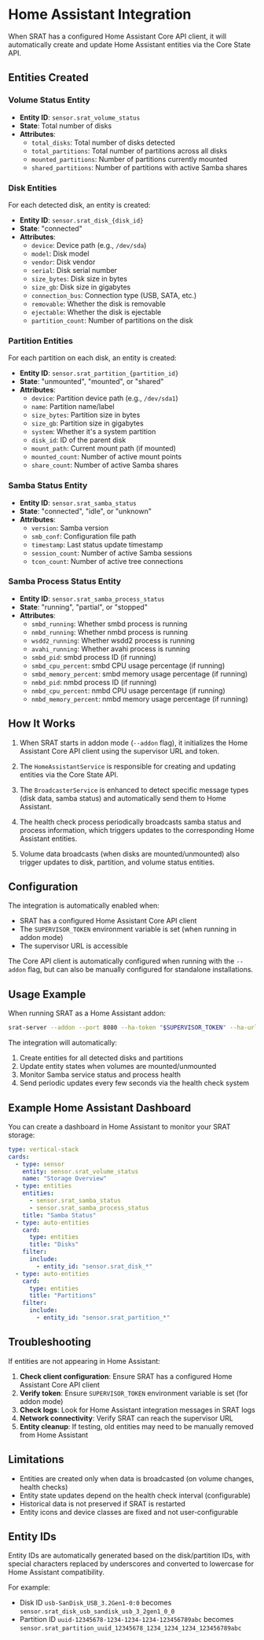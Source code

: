 # Home Assistant Integration

<!-- START doctoc -->
<!-- END doctoc -->

When SRAT has a configured Home Assistant Core API client, it will automatically create and update Home Assistant entities via the Core State API.

## Entities Created

### Volume Status Entity

- **Entity ID**: `sensor.srat_volume_status`
- **State**: Total number of disks
- **Attributes**:
  - `total_disks`: Total number of disks detected
  - `total_partitions`: Total number of partitions across all disks
  - `mounted_partitions`: Number of partitions currently mounted
  - `shared_partitions`: Number of partitions with active Samba shares

### Disk Entities

For each detected disk, an entity is created:

- **Entity ID**: `sensor.srat_disk_{disk_id}`
- **State**: "connected"
- **Attributes**:
  - `device`: Device path (e.g., `/dev/sda`)
  - `model`: Disk model
  - `vendor`: Disk vendor
  - `serial`: Disk serial number
  - `size_bytes`: Disk size in bytes
  - `size_gb`: Disk size in gigabytes
  - `connection_bus`: Connection type (USB, SATA, etc.)
  - `removable`: Whether the disk is removable
  - `ejectable`: Whether the disk is ejectable
  - `partition_count`: Number of partitions on the disk

### Partition Entities

For each partition on each disk, an entity is created:

- **Entity ID**: `sensor.srat_partition_{partition_id}`
- **State**: "unmounted", "mounted", or "shared"
- **Attributes**:
  - `device`: Partition device path (e.g., `/dev/sda1`)
  - `name`: Partition name/label
  - `size_bytes`: Partition size in bytes
  - `size_gb`: Partition size in gigabytes
  - `system`: Whether it's a system partition
  - `disk_id`: ID of the parent disk
  - `mount_path`: Current mount path (if mounted)
  - `mounted_count`: Number of active mount points
  - `share_count`: Number of active Samba shares

### Samba Status Entity

- **Entity ID**: `sensor.srat_samba_status`
- **State**: "connected", "idle", or "unknown"
- **Attributes**:
  - `version`: Samba version
  - `smb_conf`: Configuration file path
  - `timestamp`: Last status update timestamp
  - `session_count`: Number of active Samba sessions
  - `tcon_count`: Number of active tree connections

### Samba Process Status Entity

- **Entity ID**: `sensor.srat_samba_process_status`
- **State**: "running", "partial", or "stopped"
- **Attributes**:
  - `smbd_running`: Whether smbd process is running
  - `nmbd_running`: Whether nmbd process is running
  - `wsdd2_running`: Whether wsdd2 process is running
  - `avahi_running`: Whether avahi process is running
  - `smbd_pid`: smbd process ID (if running)
  - `smbd_cpu_percent`: smbd CPU usage percentage (if running)
  - `smbd_memory_percent`: smbd memory usage percentage (if running)
  - `nmbd_pid`: nmbd process ID (if running)
  - `nmbd_cpu_percent`: nmbd CPU usage percentage (if running)
  - `nmbd_memory_percent`: nmbd memory usage percentage (if running)

## How It Works

1. When SRAT starts in addon mode (`--addon` flag), it initializes the Home Assistant Core API client using the supervisor URL and token.

2. The `HomeAssistantService` is responsible for creating and updating entities via the Core State API.

3. The `BroadcasterService` is enhanced to detect specific message types (disk data, samba status) and automatically send them to Home Assistant.

4. The health check process periodically broadcasts samba status and process information, which triggers updates to the corresponding Home Assistant entities.

5. Volume data broadcasts (when disks are mounted/unmounted) also trigger updates to disk, partition, and volume status entities.

## Configuration

The integration is automatically enabled when:

- SRAT has a configured Home Assistant Core API client
- The `SUPERVISOR_TOKEN` environment variable is set (when running in addon mode)
- The supervisor URL is accessible

The Core API client is automatically configured when running with the `--addon` flag, but can also be manually configured for standalone installations.

## Usage Example

When running SRAT as a Home Assistant addon:

```bash
srat-server --addon --port 8080 --ha-token "$SUPERVISOR_TOKEN" --ha-url "http://supervisor/"
```

The integration will automatically:

1. Create entities for all detected disks and partitions
2. Update entity states when volumes are mounted/unmounted
3. Monitor Samba service status and process health
4. Send periodic updates every few seconds via the health check system

## Example Home Assistant Dashboard

You can create a dashboard in Home Assistant to monitor your SRAT storage:

```yaml
type: vertical-stack
cards:
  - type: sensor
    entity: sensor.srat_volume_status
    name: "Storage Overview"
  - type: entities
    entities:
      - sensor.srat_samba_status
      - sensor.srat_samba_process_status
    title: "Samba Status"
  - type: auto-entities
    card:
      type: entities
      title: "Disks"
    filter:
      include:
        - entity_id: "sensor.srat_disk_*"
  - type: auto-entities
    card:
      type: entities
      title: "Partitions"
    filter:
      include:
        - entity_id: "sensor.srat_partition_*"
```

## Troubleshooting

If entities are not appearing in Home Assistant:

1. **Check client configuration**: Ensure SRAT has a configured Home Assistant Core API client
2. **Verify token**: Ensure `SUPERVISOR_TOKEN` environment variable is set (for addon mode)
3. **Check logs**: Look for Home Assistant integration messages in SRAT logs
4. **Network connectivity**: Verify SRAT can reach the supervisor URL
5. **Entity cleanup**: If testing, old entities may need to be manually removed from Home Assistant

## Limitations

- Entities are created only when data is broadcasted (on volume changes, health checks)
- Entity state updates depend on the health check interval (configurable)
- Historical data is not preserved if SRAT is restarted
- Entity icons and device classes are fixed and not user-configurable

## Entity IDs

Entity IDs are automatically generated based on the disk/partition IDs, with special characters replaced by underscores and converted to lowercase for Home Assistant compatibility.

For example:

- Disk ID `usb-SanDisk_USB_3.2Gen1-0:0` becomes `sensor.srat_disk_usb_sandisk_usb_3_2gen1_0_0`
- Partition ID `uuid-12345678-1234-1234-1234-123456789abc` becomes `sensor.srat_partition_uuid_12345678_1234_1234_1234_123456789abc`
